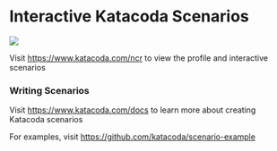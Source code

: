 # Interactive Katacoda Scenarios

[![](http://shields.katacoda.com/katacoda/ncr/count.svg)](https://www.katacoda.com/ncr "Get your profile on Katacoda.com")

Visit https://www.katacoda.com/ncr to view the profile and interactive scenarios

### Writing Scenarios
Visit https://www.katacoda.com/docs to learn more about creating Katacoda scenarios

For examples, visit https://github.com/katacoda/scenario-example
